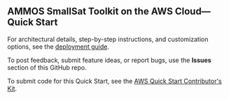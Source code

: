 
## AMMOS SmallSat Toolkit on the AWS Cloud—Quick Start

For architectural details, step-by-step instructions, and customization options, see the [deployment guide](https://fwd.aws/EqwEA?).

To post feedback, submit feature ideas, or report bugs, use the **Issues** section of this GitHub repo. 

To submit code for this Quick Start, see the [AWS Quick Start Contributor's Kit](https://aws-quickstart.github.io/).
